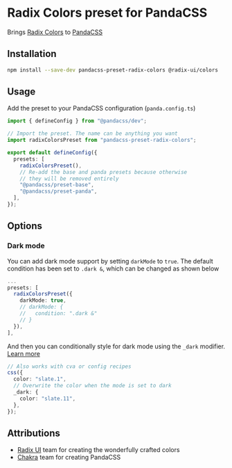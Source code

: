 # Radix Colors preset for PandaCSS

Brings [Radix Colors](https://www.radix-ui.com/colors) to [PandaCSS](https://panda-css.com/)

## Installation

```bash
npm install --save-dev pandacss-preset-radix-colors @radix-ui/colors
```

## Usage

Add the preset to your PandaCSS configuration (`panda.config.ts`)

```ts
import { defineConfig } from "@pandacss/dev";

// Import the preset. The name can be anything you want
import radixColorsPreset from "pandacss-preset-radix-colors";

export default defineConfig({
  presets: [
    radixColorsPreset(),
    // Re-add the base and panda presets because otherwise
    // they will be removed entirely
    "@pandacss/preset-base",
    "@pandacss/preset-panda",
  ],
});
```

## Options

### Dark mode

You can add dark mode support by setting `darkMode` to `true`. The default condition has been set to `.dark &`, which can be changed as shown below

```ts
...
presets: [
  radixColorsPreset({
    darkMode: true,
    // darkMode: {
    //   condition: ".dark &"
    // }
  }),
],
```

And then you can conditionally style for dark mode using the `_dark` modifier. [Learn more](https://panda-css.com/docs/concepts/conditional-styles)

```ts
// Also works with cva or config recipes
css({
  color: "slate.1",
  // Overwrite the color when the mode is set to dark
  _dark: {
    color: "slate.11",
  },
});
```

## Attributions

- [Radix UI](https://github.com/radix-ui) team for creating the wonderfully crafted colors
- [Chakra](https://github.com/chakra-ui) team for creating PandaCSS
